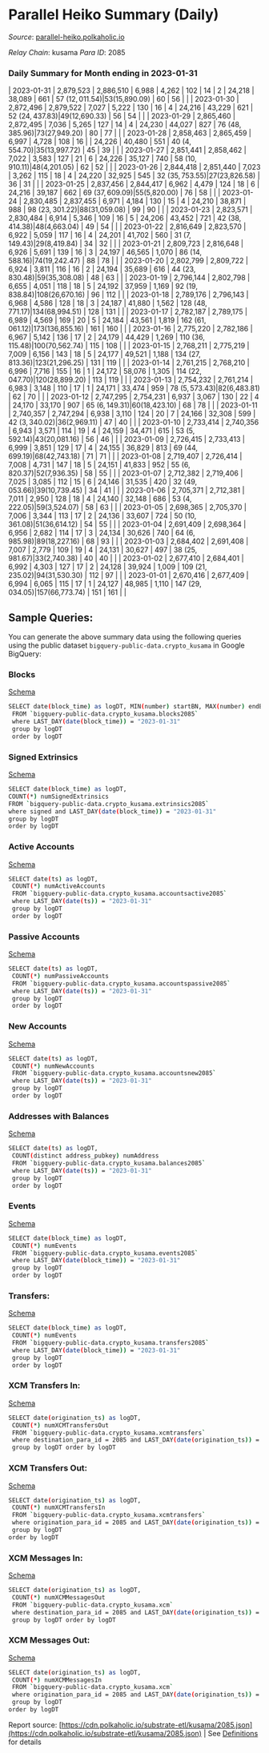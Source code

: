 # Parallel Heiko Summary (Daily)

_Source_: [parallel-heiko.polkaholic.io](https://parallel-heiko.polkaholic.io)

*Relay Chain*: kusama
*Para ID*: 2085



### Daily Summary for Month ending in 2023-01-31


| 2023-01-31 | 2,879,523 | 2,886,510 | 6,988 | 4,262 | 102 | 14 | 2 | 24,218 | 38,089 | 661  | 57 ($12,011.54) | 53 ($15,890.09) | 60 | 56 |  |
| 2023-01-30 | 2,872,496 | 2,879,522 | 7,027 | 5,222 | 130 | 16 | 4 | 24,216 | 43,229 | 621  | 52 ($24,437.83) | 49 ($12,690.33) | 56 | 54 |  |
| 2023-01-29 | 2,865,460 | 2,872,495 | 7,036 | 5,265 | 127 | 14 | 4 | 24,230 | 44,027 | 827  | 76 ($48,385.96) | 73 ($27,949.20) | 80 | 77 |  |
| 2023-01-28 | 2,858,463 | 2,865,459 | 6,997 | 4,728 | 108 | 16 |  | 24,226 | 40,480 | 551  | 40 ($4,554.70) | 35 ($13,997.72) | 45 | 39 |  |
| 2023-01-27 | 2,851,441 | 2,858,462 | 7,022 | 3,583 | 127 | 21 | 6 | 24,226 | 35,127 | 740  | 58 ($10,910.11) | 48 ($4,201.05) | 62 | 52 |  |
| 2023-01-26 | 2,844,418 | 2,851,440 | 7,023 | 3,262 | 115 | 18 | 4 | 24,220 | 32,925 | 545  | 32 ($35,753.55) | 27 ($23,826.58) | 36 | 31 |  |
| 2023-01-25 | 2,837,456 | 2,844,417 | 6,962 | 4,479 | 124 | 18 | 6 | 24,216 | 39,187 | 662  | 69 ($37,609.09) | 55 ($5,820.00) | 76 | 58 |  |
| 2023-01-24 | 2,830,485 | 2,837,455 | 6,971 | 4,184 | 130 | 15 | 4 | 24,210 | 38,871 | 988  | 98 ($23,301.22) | 88 ($31,059.08) | 99 | 90 |  |
| 2023-01-23 | 2,823,571 | 2,830,484 | 6,914 | 5,346 | 109 | 16 | 5 | 24,206 | 43,452 | 721  | 42 ($38,414.38) | 48 ($4,663.04) | 49 | 54 |  |
| 2023-01-22 | 2,816,649 | 2,823,570 | 6,922 | 5,059 | 117 | 16 | 4 | 24,201 | 41,702 | 560  | 31 ($7,149.43) | 29 ($8,419.84) | 34 | 32 |  |
| 2023-01-21 | 2,809,723 | 2,816,648 | 6,926 | 5,691 | 139 | 16 | 3 | 24,197 | 46,565 | 1,070  | 86 ($14,588.16) | 74 ($19,242.47) | 88 | 78 |  |
| 2023-01-20 | 2,802,799 | 2,809,722 | 6,924 | 3,811 | 116 | 16 | 2 | 24,194 | 35,689 | 616  | 44 ($23,830.48) | 59 ($35,308.08) | 48 | 63 |  |
| 2023-01-19 | 2,796,144 | 2,802,798 | 6,655 | 4,051 | 118 | 18 | 5 | 24,192 | 37,959 | 1,169  | 92 ($19,838.84) | 108 ($26,670.16) | 96 | 112 |  |
| 2023-01-18 | 2,789,176 | 2,796,143 | 6,968 | 4,586 | 128 | 18 | 3 | 24,187 | 41,880 | 1,562  | 128 ($48,771.17) | 134 ($68,994.51) | 128 | 131 |  |
| 2023-01-17 | 2,782,187 | 2,789,175 | 6,989 | 4,569 | 169 | 20 | 5 | 24,184 | 43,561 | 1,819  | 162 ($61,061.12) | 173 ($136,855.16) | 161 | 160 |  |
| 2023-01-16 | 2,775,220 | 2,782,186 | 6,967 | 5,142 | 136 | 17 | 2 | 24,179 | 44,429 | 1,269  | 110 ($36,115.48) | 100 ($70,562.74) | 115 | 108 |  |
| 2023-01-15 | 2,768,211 | 2,775,219 | 7,009 | 6,156 | 143 | 18 | 5 | 24,177 | 49,521 | 1,188  | 134 ($27,813.36) | 123 ($21,296.25) | 131 | 119 |  |
| 2023-01-14 | 2,761,215 | 2,768,210 | 6,996 | 7,716 | 155 | 16 | 1 | 24,172 | 58,076 | 1,305  | 114 ($22,047.70) | 120 ($28,899.20) | 113 | 119 |  |
| 2023-01-13 | 2,754,232 | 2,761,214 | 6,983 | 3,148 | 110 | 17 | 1 | 24,171 | 33,474 | 959  | 78 ($5,573.43) | 82 ($6,483.81) | 62 | 70 |  |
| 2023-01-12 | 2,747,295 | 2,754,231 | 6,937 | 3,067 | 130 | 22 | 4 | 24,170 | 33,170 | 907  | 65 ($6,149.31) | 60 ($18,423.10) | 68 | 78 |  |
| 2023-01-11 | 2,740,357 | 2,747,294 | 6,938 | 3,110 | 124 | 20 | 7 | 24,166 | 32,308 | 599  | 42 ($3,340.02) | 36 ($2,969.11) | 47 | 40 |  |
| 2023-01-10 | 2,733,414 | 2,740,356 | 6,943 | 3,571 | 114 | 19 | 4 | 24,159 | 34,471 | 615  | 53 ($5,592.14) | 43 ($20,081.16) | 56 | 46 |  |
| 2023-01-09 | 2,726,415 | 2,733,413 | 6,999 | 3,851 | 129 | 17 | 4 | 24,155 | 36,829 | 813  | 69 ($44,699.19) | 68 ($42,743.18) | 71 | 71 |  |
| 2023-01-08 | 2,719,407 | 2,726,414 | 7,008 | 4,731 | 147 | 18 | 5 | 24,151 | 41,833 | 952  | 55 ($6,820.37) | 52 ($7,936.35) | 58 | 55 |  |
| 2023-01-07 | 2,712,382 | 2,719,406 | 7,025 | 3,085 | 112 | 15 | 6 | 24,146 | 31,535 | 420  | 32 ($49,053.66) | 39 ($10,739.45) | 34 | 41 |  |
| 2023-01-06 | 2,705,371 | 2,712,381 | 7,011 | 2,950 | 128 | 18 | 4 | 24,140 | 32,148 | 686  | 53 ($4,222.05) | 59 ($3,524.07) | 58 | 63 |  |
| 2023-01-05 | 2,698,365 | 2,705,370 | 7,006 | 3,344 | 113 | 17 | 2 | 24,136 | 33,607 | 724  | 50 ($10,361.08) | 51 ($36,614.12) | 54 | 55 |  |
| 2023-01-04 | 2,691,409 | 2,698,364 | 6,956 | 2,682 | 114 | 17 | 3 | 24,134 | 30,626 | 740  | 64 ($6,985.98) | 89 ($18,227.16) | 68 | 93 |  |
| 2023-01-03 | 2,684,402 | 2,691,408 | 7,007 | 2,779 | 109 | 19 | 4 | 24,131 | 30,627 | 497  | 38 ($25,981.67) | 33 ($2,740.38) | 40 | 40 |  |
| 2023-01-02 | 2,677,410 | 2,684,401 | 6,992 | 4,303 | 127 | 17 | 2 | 24,128 | 39,924 | 1,009  | 109 ($21,235.02) | 94 ($31,530.30) | 112 | 97 |  |
| 2023-01-01 | 2,670,416 | 2,677,409 | 6,994 | 6,065 | 115 | 17 | 1 | 24,127 | 48,985 | 1,110  | 147 ($29,034.05) | 157 ($66,773.74) | 151 | 161 |  |

## Sample Queries:
You can generate the above summary data using the following queries using the public dataset `bigquery-public-data.crypto_kusama` in Google BigQuery:


### Blocks 

[Schema](https://github.com/colorfulnotion/substrate-etl/blob/main/schema/blocks.json)

```bash
SELECT date(block_time) as logDT, MIN(number) startBN, MAX(number) endBN, COUNT(*) numBlocks 
 FROM `bigquery-public-data.crypto_kusama.blocks2085`  
 where LAST_DAY(date(block_time)) = "2023-01-31" 
 group by logDT 
 order by logDT
```

### Signed Extrinsics 

[Schema](https://github.com/colorfulnotion/substrate-etl/blob/main/schema/extrinsics.json)

```bash
SELECT date(block_time) as logDT, 
COUNT(*) numSignedExtrinsics 
FROM `bigquery-public-data.crypto_kusama.extrinsics2085`  
where signed and LAST_DAY(date(block_time)) = "2023-01-31" 
group by logDT 
order by logDT
```

### Active Accounts 

[Schema](https://github.com/colorfulnotion/substrate-etl/blob/main/schema/accountsactive.json)

```bash
SELECT date(ts) as logDT, 
 COUNT(*) numActiveAccounts 
 FROM `bigquery-public-data.crypto_kusama.accountsactive2085` 
 where LAST_DAY(date(ts)) = "2023-01-31" 
 group by logDT 
 order by logDT
```

### Passive Accounts 

[Schema](https://github.com/colorfulnotion/substrate-etl/blob/main/schema/accountspassive.json)

```bash
SELECT date(ts) as logDT, 
 COUNT(*) numPassiveAccounts 
 FROM `bigquery-public-data.crypto_kusama.accountspassive2085` 
 where LAST_DAY(date(ts)) = "2023-01-31" 
 group by logDT 
 order by logDT
```

### New Accounts 

[Schema](https://github.com/colorfulnotion/substrate-etl/blob/main/schema/accountsnew.json)

```bash
SELECT date(ts) as logDT, 
 COUNT(*) numNewAccounts 
 FROM `bigquery-public-data.crypto_kusama.accountsnew2085` 
 where LAST_DAY(date(ts)) = "2023-01-31" 
 group by logDT
 order by logDT
```

### Addresses with Balances 

[Schema](https://github.com/colorfulnotion/substrate-etl/blob/main/schema/balances.json)

```bash
SELECT date(ts) as logDT,
 COUNT(distinct address_pubkey) numAddress 
 FROM `bigquery-public-data.crypto_kusama.balances2085` 
 where LAST_DAY(date(ts)) = "2023-01-31" 
 group by logDT 
 order by logDT
```

### Events 

[Schema](https://github.com/colorfulnotion/substrate-etl/blob/main/schema/events.json)

```bash
SELECT date(block_time) as logDT, 
 COUNT(*) numEvents 
 FROM `bigquery-public-data.crypto_kusama.events2085` 
 where LAST_DAY(date(block_time)) = "2023-01-31" 
 group by logDT 
 order by logDT
```

### Transfers:

[Schema](https://github.com/colorfulnotion/substrate-etl/blob/main/schema/transfers.json)

```bash
SELECT date(block_time) as logDT, 
 COUNT(*) numEvents 
 FROM `bigquery-public-data.crypto_kusama.transfers2085` 
 where LAST_DAY(date(block_time)) = "2023-01-31" 
 group by logDT 
 order by logDT
```

### XCM Transfers In: 

[Schema](https://github.com/colorfulnotion/substrate-etl/blob/main/schema/xcmtransfers.json)

```bash
SELECT date(origination_ts) as logDT, 
 COUNT(*) numXCMTransfersOut 
 FROM `bigquery-public-data.crypto_kusama.xcmtransfers` 
 where destination_para_id = 2085 and LAST_DAY(date(origination_ts)) = "2023-01-31" 
 group by logDT order by logDT
```

### XCM Transfers Out: 

[Schema](https://github.com/colorfulnotion/substrate-etl/blob/main/schema/xcmtransfers.json)

```bash
SELECT date(origination_ts) as logDT, 
 COUNT(*) numXCMTransfersIn 
 FROM `bigquery-public-data.crypto_kusama.xcmtransfers` 
 where origination_para_id = 2085 and LAST_DAY(date(origination_ts)) = "2023-01-31" 
 group by logDT 
order by logDT
```

### XCM Messages In: 

[Schema](https://github.com/colorfulnotion/substrate-etl/blob/main/schema/xcm.json)

```bash
SELECT date(origination_ts) as logDT, 
 COUNT(*) numXCMMessagesOut 
 FROM `bigquery-public-data.crypto_kusama.xcm` 
 where destination_para_id = 2085 and LAST_DAY(date(origination_ts)) = "2023-01-31" 
 group by logDT order by logDT
```

### XCM Messages Out: 

[Schema](https://github.com/colorfulnotion/substrate-etl/blob/main/schema/xcm.json)

```bash
SELECT date(origination_ts) as logDT, 
 COUNT(*) numXCMMessagesIn 
 FROM `bigquery-public-data.crypto_kusama.xcm` 
 where origination_para_id = 2085 and LAST_DAY(date(origination_ts)) = "2023-01-31" 
 group by logDT 
order by logDT
```


Report source: [https://cdn.polkaholic.io/substrate-etl/kusama/2085.json](https://cdn.polkaholic.io/substrate-etl/kusama/2085.json) | See [Definitions](/DEFINITIONS.md) for details
